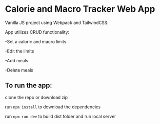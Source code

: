 # Calorie and Macro Tracker Web App

Vanilla JS project using Webpack and TailwindCSS. 

App utilizes CRUD functionality:

-Set a caloric and macro limits

-Edit the limits

-Add meals

-Delete meals 


## To run the app:

clone the repo or download zip

run `npm install` to download the dependencies

run `npm run dev` to build dist folder and run local server
